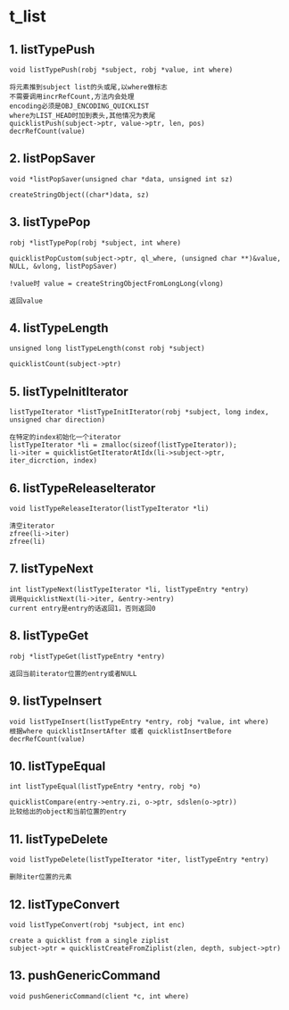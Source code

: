 # t_list
## 1. listTypePush
```
void listTypePush(robj *subject, robj *value, int where)

将元素推到subject list的头或尾,以where做标志
不需要调用incrRefCount,方法内会处理
encoding必须是OBJ_ENCODING_QUICKLIST
where为LIST_HEAD时加到表头,其他情况为表尾
quicklistPush(subject->ptr, value->ptr, len, pos)
decrRefCount(value)
```
## 2. listPopSaver
```
void *listPopSaver(unsigned char *data, unsigned int sz)

createStringObject((char*)data, sz)
```
## 3. listTypePop
```
robj *listTypePop(robj *subject, int where)

quicklistPopCustom(subject->ptr, ql_where, (unsigned char **)&value,
NULL, &vlong, listPopSaver)

!value时 value = createStringObjectFromLongLong(vlong)

返回value
```
## 4. listTypeLength
```
unsigned long listTypeLength(const robj *subject)

quicklistCount(subject->ptr)
```
## 5. listTypeInitIterator
```
listTypeIterator *listTypeInitIterator(robj *subject, long index,
unsigned char direction)

在特定的index初始化一个iterator
listTypeIterator *li = zmalloc(sizeof(listTypeIterator));
li->iter = quicklistGetIteratorAtIdx(li->subject->ptr,
iter_dicrction, index)
```
## 6. listTypeReleaseIterator
```
void listTypeReleaseIterator(listTypeIterator *li)

清空iterator
zfree(li->iter)
zfree(li)
```
## 7. listTypeNext
```
int listTypeNext(listTypeIterator *li, listTypeEntry *entry)
调用quicklistNext(li->iter, &entry->entry)
current entry是entry的话返回1，否则返回0
```
## 8. listTypeGet
```
robj *listTypeGet(listTypeEntry *entry)

返回当前iterator位置的entry或者NULL
```
## 9. listTypeInsert
```
void listTypeInsert(listTypeEntry *entry, robj *value, int where)
根据where quicklistInsertAfter 或者 quicklistInsertBefore
decrRefCount(value)
```
## 10. listTypeEqual
```
int listTypeEqual(listTypeEntry *entry, robj *o)

quicklistCompare(entry->entry.zi, o->ptr, sdslen(o->ptr))
比较给出的object和当前位置的entry
```
## 11. listTypeDelete
```
void listTypeDelete(listTypeIterator *iter, listTypeEntry *entry)

删除iter位置的元素
```
## 12. listTypeConvert
```
void listTypeConvert(robj *subject, int enc)

create a quicklist from a single ziplist
subject->ptr = quicklistCreateFromZiplist(zlen, depth, subject->ptr)
```
## 13. pushGenericCommand
```
void pushGenericCommand(client *c, int where)


```

